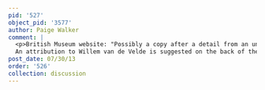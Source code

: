```yaml
---
pid: '527'
object_pid: '3577'
author: Paige Walker
comment: |
  <p>British Museum website: "Possibly a copy after a detail from an unidentified painting by Jan Brueghel (not in K. Ertz, "Jan Brueghel der Ältere: Die Gemälde", Cologne, 1979).<br />
  An attribution to Willem van de Velde is suggested on the back of the sheet. Attributed to Jacob Matham in the manuscript catalogue of the Sloane inventory."</p>
post_date: 07/30/13
order: '526'
collection: discussion
---
```

